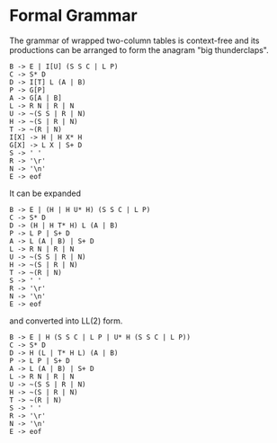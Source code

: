 # Formal Grammar

The grammar of wrapped two-column tables is context-free and
its productions can be arranged to form the anagram "big thunderclaps".

    B -> E | I[U] (S S C | L P)
    C -> S* D
    D -> I[T] L (A | B)
    P -> G[P]
    A -> G[A | B]
    L -> R N | R | N
    U -> ~(S S | R | N)
    H -> ~(S | R | N)
    T -> ~(R | N)
    I[X] -> H | H X* H
    G[X] -> L X | S+ D
    S -> ' '
    R -> '\r'
    N -> '\n'
    E -> eof

It can be expanded

    B -> E | (H | H U* H) (S S C | L P)
    C -> S* D
    D -> (H | H T* H) L (A | B)
    P -> L P | S+ D
    A -> L (A | B) | S+ D
    L -> R N | R | N
    U -> ~(S S | R | N)
    H -> ~(S | R | N)
    T -> ~(R | N)
    S -> ' '
    R -> '\r'
    N -> '\n'
    E -> eof

and converted into LL(2) form.

    B -> E | H (S S C | L P | U* H (S S C | L P))
    C -> S* D
    D -> H (L | T* H L) (A | B)
    P -> L P | S+ D
    A -> L (A | B) | S+ D
    L -> R N | R | N
    U -> ~(S S | R | N)
    H -> ~(S | R | N)
    T -> ~(R | N)
    S -> ' '
    R -> '\r'
    N -> '\n'
    E -> eof
